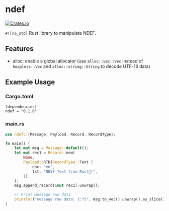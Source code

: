 # ndef

[![Crates.io](https://img.shields.io/crates/v/ndef.svg?maxAge=2592000)](https://crates.io/crates/ndef)

`#![no_std]` Rust library to manipulate NDEF.

## Features

- alloc: enable a global allocator (use `alloc::vec::Vec` instead of `heapless::Vec` and `alloc::string::String` to decode UTF-16 data)

## Example Usage
### Cargo.toml

    [dependencies]
    ndef = "0.1.0"
    

### main.rs  
```rust
use ndef::{Message, Payload, Record, RecordType};

fn main() {
    let mut msg = Message::default();
    let mut rec1 = Record::new(
        None,
        Payload::RTD(RecordType::Text {
            enc: "en",
            txt: "NDEF Text from Rust🦀!",
        }),
    );
    msg.append_record(&mut rec1).unwrap();

    // Print message raw data
    println!("message raw data: {:?}", msg.to_vec().unwrap().as_slice());
}
```
